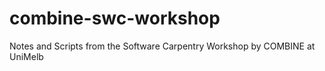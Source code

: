 # combine-swc-workshop
Notes and Scripts from the Software Carpentry Workshop by COMBINE at UniMelb
